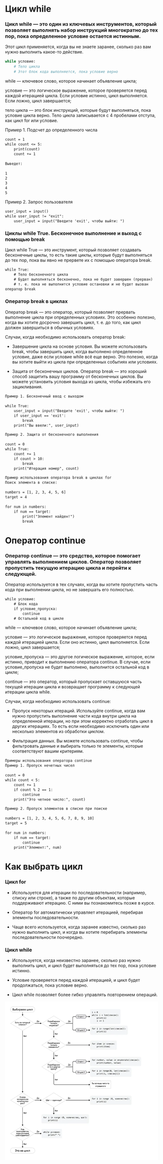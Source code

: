 # Цикл while

### Цикл while — это один из ключевых инструментов, который позволяет выполнять набор инструкций многократно до тех пор, пока определенное условие остается истинным.

Этот цикл применяется, когда вы не знаете заранее, сколько раз вам нужно выполнить какое-то действие.

```python
while условие:
    # Тело цикла
    # Этот блок кода выполняется, пока условие верно
```

while — ключевое слово, которое начинает объявление цикла;

условие — это логическое выражение, которое проверяется перед каждой итерацией цикла. Если условие истинно, цикл выполняется. Если ложно, цикл завершается;

тело цикла — это блок инструкций, которые будут выполняться, пока условие цикла верно. Тело цикла записывается с 4 пробелами отступа, как цикл 
for или условие.

Пример 1. Подсчет до определенного числа

```
count = 1
while count <= 5:
    print(count)
    count += 1

Выведет:

1
2
3
4
5
```

Пример 2. Запрос пользователя

```
user_input = input()
while user_input != "exit":
    user_input = input("Введите 'exit', чтобы выйти: ")
```

### Циклы while True. Бесконечное выполнение и выход с помощью break

Цикл while True — это инструмент, который позволяет создавать бесконечные циклы, то есть такие циклы, которые будут выполняться до тех пор, пока вы явно не прервете их с помощью оператора 
break.

```
while True:
    # Тело бесконечного цикла
    # Будет выполняться бесконечно, пока не будет завершен (прерван)
    # т. е. пока не выполнится условие остановки и не будет вызван оператор break
```

### Оператор break в циклах

Оператор 
break
 — это оператор, который позволяет прервать выполнение цикла при определенных условиях. Это особенно полезно, когда вы хотите досрочно завершить цикл, т. е. до того, как цикл должен завершиться в обычных условиях.

 Случаи, когда необходимо использовать оператор break:

- Завершение цикла на основе условия. Вы можете использовать 
break, чтобы завершить цикл, когда выполнено определенное условие, даже если условие 
while всё еще верно. Это полезно, когда вы хотите выйти из цикла при определенных событиях или условиях.

- Защита от бесконечных циклов. Оператор break — это хороший способ защитить вашу программу от бесконечных циклов. Вы можете установить условия выхода из цикла, чтобы избежать его зацикливания.

```
Пример 1. Бесконечный ввод с выходом

while True:
    user_input = input("Введите 'exit', чтобы выйти: ")
    if user_input == 'exit':
        break
    print("Вы ввели:", user_input)
```

```
Пример 2. Защита от бесконечного выполнения

count = 0
while True:
    count += 1
    if count > 10:
        break
    print("Итерация номер", count)
```

```
Пример использования оператора break в циклах for
Поиск элемента в списке:

numbers = [1, 2, 3, 4, 5, 6]
target = 4

for num in numbers:
    if num == target:
        print("Элемент найден!")
        break
```

# Оператор continue

### Оператор continue — это средство, которое помогает управлять выполнением циклов. Оператор позволяет пропустить текущую итерацию цикла и перейти к следующей.

Оператор используется в тех случаях, когда вы хотите пропустить часть кода при выполнении цикла, но не завершать его полностью.

```
while условие:
    # Блок кода
    if условие_пропуска:
        continue
    # Остальной код в цикле
```

while — ключевое слово, которое начинает объявление цикла;

условие — это логическое выражение, которое проверяется перед каждой итерацией цикла. Если оно истинно, цикл выполняется. Если ложно, цикл завершается;

условие_пропуска — это другое логическое выражение, которое, если истинно, приводит к выполнению оператора 
continue. В случае, если 
условие_пропуска не будет выполнено, выполнится остальной код в цикле;

continue — это оператор, который пропускает оставшуюся часть текущей итерации цикла и возвращает программу к следующей итерации цикла 
while.


Случаи, когда необходимо использовать 
continue:

- Пропуск некоторых итераций. Используйте 
continue, когда вам нужно пропустить выполнение части кода внутри цикла на определенной итерации, но при этом корректно отработать цикл в других итерациях. То есть если необходимо исключить один или несколько элементов из обработки циклом.

- Фильтрация данных. Вы можете использовать 
continue, чтобы фильтровать данные и выбирать только те элементы, которые соответствуют вашим критериям.

```
Примеры использования оператора continue
Пример 1. Пропуск нечетных чисел

count = 0
while count < 5:
    count += 1
    if count % 2 == 1:
        continue
    print("Это четное число:", count)
```

```
Пример 2. Пропуск элементов в списке при поиске

numbers = [1, 2, 3, 4, 5, 6, 7, 8, 9, 10]
target = 5

for num in numbers:
    if num == target:
        continue
    print("Элемент:", num)
```

# Как выбрать цикл

### Цикл for

- Используется для итерации по последовательности (например, списку или строке), а также по другим объектам, которые поддерживают итерацию. С ними вы познакомитесь позже в курсе.

- Оператор for автоматически управляет итерацией, перебирая элементы последовательности.

- Чаще всего используется, когда заранее известно, сколько раз нужно выполнить цикл, и когда вы хотите перебирать элементы последовательности поочередно.

### Цикл while
- Используется, когда неизвестно заранее, сколько раз нужно выполнить цикл, и цикл будет выполняться до тех пор, пока условие истинно.

- Условие проверяется перед каждой итерацией, и цикл будет продолжаться, пока условие верно.

- Цикл while позволяет более гибко управлять повторением операций.

![выбор](выбор.png)